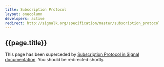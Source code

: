 ```yaml
---
title: Subscription Protocol
layout: onecolumn
developers: active
redirect: http://signalk.org/specification/master/subscription_protocol.html
---
```


## {{page.title}}

This page has been superceded by [Subscription Protocol in Signal documentation]({{page.redirect}}). You should be redirected shortly.
